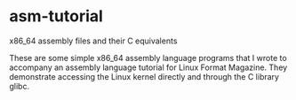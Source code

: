 # asm-tutorial
x86_64 assembly files and their C equivalents

These are some simple x86_64 assembly language programs that I wrote to accompany an assembly language tutorial
for Linux Format Magazine. They demonstrate accessing the Linux kernel directly and through the C
library glibc.
